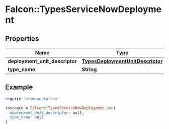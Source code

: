# Falcon::TypesServiceNowDeployment

## Properties

| Name | Type | Description | Notes |
| ---- | ---- | ----------- | ----- |
| **deployment_unit_descriptor** | [**TypesDeploymentUnitDescriptor**](TypesDeploymentUnitDescriptor.md) |  |  |
| **type_name** | **String** |  |  |

## Example

```ruby
require 'crimson-falcon'

instance = Falcon::TypesServiceNowDeployment.new(
  deployment_unit_descriptor: null,
  type_name: null
)
```

